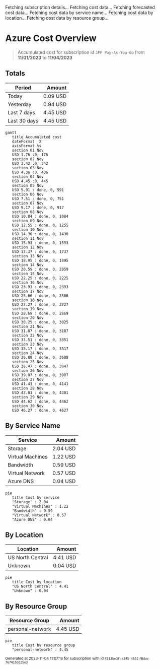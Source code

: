 Fetching subscription details...
Fetching cost data...
Fetching forecasted cost data...
Fetching cost data by service name...
Fetching cost data by location...
Fetching cost data by resource group...
# Azure Cost Overview

> Accumulated cost for subscription id `JPF Pay-As-You-Go` from **11/01/2023** to **11/04/2023**

## Totals

|Period|Amount|
|---|---:|
|Today|0.09 USD|
|Yesterday|0.94 USD|
|Last 7 days|4.45 USD|
|Last 30 days|4.45 USD|

```mermaid
gantt
   title Accumulated cost
   dateFormat  X
   axisFormat %s
   section 01 Nov
   USD 1.76 :0, 176
   section 02 Nov
   USD 3.42 :0, 342
   section 03 Nov
   USD 4.36 :0, 436
   section 04 Nov
   USD 4.45 :0, 445
   section 05 Nov
   USD 5.91 : done, 0, 591
   section 06 Nov
   USD 7.51 : done, 0, 751
   section 07 Nov
   USD 9.17 : done, 0, 917
   section 08 Nov
   USD 10.84 : done, 0, 1084
   section 09 Nov
   USD 12.55 : done, 0, 1255
   section 10 Nov
   USD 14.30 : done, 0, 1430
   section 11 Nov
   USD 15.93 : done, 0, 1593
   section 12 Nov
   USD 17.37 : done, 0, 1737
   section 13 Nov
   USD 18.95 : done, 0, 1895
   section 14 Nov
   USD 20.59 : done, 0, 2059
   section 15 Nov
   USD 22.25 : done, 0, 2225
   section 16 Nov
   USD 23.93 : done, 0, 2393
   section 17 Nov
   USD 25.66 : done, 0, 2566
   section 18 Nov
   USD 27.27 : done, 0, 2727
   section 19 Nov
   USD 28.69 : done, 0, 2869
   section 20 Nov
   USD 30.25 : done, 0, 3025
   section 21 Nov
   USD 31.87 : done, 0, 3187
   section 22 Nov
   USD 33.51 : done, 0, 3351
   section 23 Nov
   USD 35.17 : done, 0, 3517
   section 24 Nov
   USD 36.88 : done, 0, 3688
   section 25 Nov
   USD 38.47 : done, 0, 3847
   section 26 Nov
   USD 39.87 : done, 0, 3987
   section 27 Nov
   USD 41.41 : done, 0, 4141
   section 28 Nov
   USD 43.01 : done, 0, 4301
   section 29 Nov
   USD 44.62 : done, 0, 4462
   section 30 Nov
   USD 46.27 : done, 0, 4627
```

## By Service Name

|Service|Amount|
|---|---:|
|Storage|2.04 USD|
|Virtual Machines|1.22 USD|
|Bandwidth|0.59 USD|
|Virtual Network|0.57 USD|
|Azure DNS|0.04 USD|

```mermaid
pie
   title Cost by service
   "Storage" : 2.04
   "Virtual Machines" : 1.22
   "Bandwidth" : 0.59
   "Virtual Network" : 0.57
   "Azure DNS" : 0.04
```

## By Location

|Location|Amount|
|---|---:|
|US North Central|4.41 USD|
|Unknown|0.04 USD|

```mermaid
pie
   title Cost by location
   "US North Central" : 4.41
   "Unknown" : 0.04
```

## By Resource Group

|Resource Group|Amount|
|---|---:|
|personal-network|4.45 USD|

```mermaid
pie
   title Cost by resource group
   "personal-network" : 4.45
```

<sup>Generated at 2023-11-04 11:07:16 for subscription with id `4913be3f-a345-4652-9bba-767418dd25e3`</sup>
